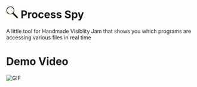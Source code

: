 # ![Icon](/data/Resources/icon32.png) Process Spy
A little tool for Handmade Visiblity Jam that shows you which programs are accessing various files in real time 

# Demo Video
![GIF](/screenshots/video2.gif)